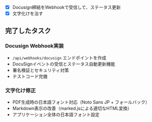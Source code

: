 
- [x] Docusign締結をWebhookで受信して、ステータス更新
- [x] 文字化けを治す

## 完了したタスク

### Docusign Webhook実装
- `/api/webhooks/docusign` エンドポイントを作成
- DocuSignイベントの受信とステータス自動更新機能
- 署名検証とセキュリティ対策
- テストコード完備

### 文字化け修正
- PDF生成時の日本語フォント対応（Noto Sans JP + フォールバック）
- Markdown表示の改善（marked.jsによる適切なHTML変換）
- アプリケーション全体の日本語フォント設定